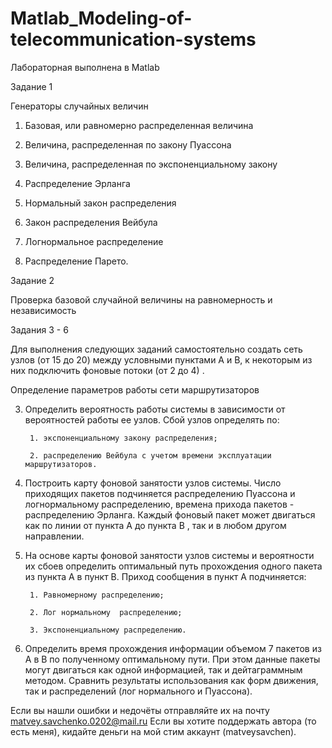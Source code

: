 # Matlab_Modeling-of-telecommunication-systems
Лабораторная выполнена в Matlab

Задание 1

Генераторы случайных величин

1.  Базовая, или равномерно распределенная величина

2. Величина, распределенная по закону Пуассона

3. Величина, распределенная по экспоненциальному закону

4. Распределение Эрланга

5. Нормальный закон распределения

6. Закон распределения Вейбула

7. Логнормальное распределение

8. Распределение Парето.

 

Задание 2

Проверка базовой случайной величины на равномерность и независимость

Задания 3 - 6

Для выполнения следующих заданий самостоятельно создать сеть узлов (от 15 до 20)  между условными  пунктами А  и  В,  к некоторым из них подключить  фоновые потоки (от 2  до 4) .

Определение параметров работы сети маршрутизаторов     

3.  Определить вероятность работы системы в зависимости от вероятностей работы ее узлов. Сбой узлов определять по:

         1. экспоненциальному закону распределения;

         2. распределению Вейбула с учетом времени эксплуатации маршрутизаторов.

 

4.  Построить карту фоновой занятости узлов системы. Число приходящих пакетов подчиняется распределению Пуассона и  логнормальному распределению, времена прихода пакетов  -  распределению Эрланга. Каждый фоновый пакет может двигаться как по линии от пункта А до пункта В , так и в любом другом направлении.

 

5.  На основе карты фоновой занятости узлов системы и вероятности их сбоев определить оптимальный путь прохождения одного пакета из пункта А в пункт В. Приход сообщения в пункт А подчиняется:

         1. Равномерному распределению;

         2. Лог нормальному  распределению;

         3. Экспоненциальному распределению.

 

6.  Определить время прохождения информации объемом 7 пакетов из А в В по полученному оптимальному пути. При этом данные пакеты могут двигаться как одной информацией, так и дейтаграммным методом. Сравнить результаты использования как форм движения, так и  распределений (лог нормального и Пуассона).

Если вы нашли ошибки и недочёты отправляйте их на почту matvey.savchenko.0202@mail.ru
Если вы хотите поддержать автора (то есть меня), кидайте деньги на мой стим аккаунт (matveysavchen).
